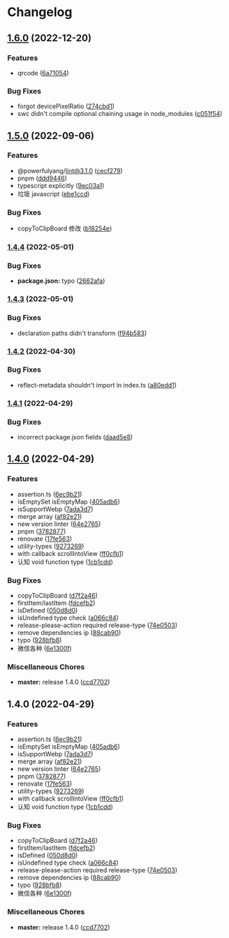 # Changelog

## [1.6.0](https://github.com/powerfulyang/utils/compare/v1.5.0...v1.6.0) (2022-12-20)


### Features

* qrcode ([6a71054](https://github.com/powerfulyang/utils/commit/6a7105484774160e8da11050772da3fcdf91886c))


### Bug Fixes

* forgot devicePixelRatio ([274cbd1](https://github.com/powerfulyang/utils/commit/274cbd1ea791ace5e59a95fc01e8d5cdb52e37d9))
* swc didn't compile optional chaining usage in node_modules ([c051f54](https://github.com/powerfulyang/utils/commit/c051f54739162f67d10f74e7049f0d31b0b71045))

## [1.5.0](https://github.com/powerfulyang/utils/compare/v1.4.4...v1.5.0) (2022-09-06)


### Features

* @powerfulyang/lint@3.1.0 ([cecf279](https://github.com/powerfulyang/utils/commit/cecf2797d0018fa4f0d1df7566bdcc9f4d102ca5))
* pnpm ([ddd9446](https://github.com/powerfulyang/utils/commit/ddd94462b5ef9e64e6662192c33362b1896e9e68))
* typescript explicitly ([9ec03a1](https://github.com/powerfulyang/utils/commit/9ec03a16b33adb64607fc4ee4006cfa56b882cd9))
* 垃圾 javascript ([ebe1ccd](https://github.com/powerfulyang/utils/commit/ebe1ccd4ca318a3d48bbe0eba2b45caa718f2c07))


### Bug Fixes

* copyToClipBoard 修改 ([b18254e](https://github.com/powerfulyang/utils/commit/b18254e2d1e18b9b15a5f430524964c52d9a4926))

### [1.4.4](https://github.com/powerfulyang/utils/compare/v1.4.3...v1.4.4) (2022-05-01)


### Bug Fixes

* **package.json:** typo ([2662afa](https://github.com/powerfulyang/utils/commit/2662afa9d399db04d225d1b19fb9851fcc4a91ad))

### [1.4.3](https://github.com/powerfulyang/utils/compare/v1.4.2...v1.4.3) (2022-05-01)


### Bug Fixes

* declaration paths didn't transform ([f94b583](https://github.com/powerfulyang/utils/commit/f94b583125255cf0c7847f6358f2a50d46985006))

### [1.4.2](https://github.com/powerfulyang/utils/compare/v1.4.1...v1.4.2) (2022-04-30)


### Bug Fixes

* reflect-metadata shouldn't import in index.ts ([a80edd1](https://github.com/powerfulyang/utils/commit/a80edd18b76047f8bdb6580ff9e0b2771111fbc8))

### [1.4.1](https://github.com/powerfulyang/utils/compare/v1.4.0...v1.4.1) (2022-04-29)


### Bug Fixes

* incorrect package.json fields ([daad5e8](https://github.com/powerfulyang/utils/commit/daad5e81da4016bc328bb8e6724167f4ffe2db94))

## [1.4.0](https://github.com/powerfulyang/utils/compare/v1.4.0...v1.4.0) (2022-04-29)


### Features

* assertion.ts ([6ec9b21](https://github.com/powerfulyang/utils/commit/6ec9b2178df2b00e0cefb4fc645c4bd714d6d8da))
* isEmptySet isEmptyMap ([405adb6](https://github.com/powerfulyang/utils/commit/405adb608898c871114015bd650cbe70850b04cf))
* isSupportWebp ([7ada3d7](https://github.com/powerfulyang/utils/commit/7ada3d75949124e5ab9bd43cdac7a098fe33d138))
* merge array ([af82e21](https://github.com/powerfulyang/utils/commit/af82e21326dbd84d6dfc0dde20523017f0724d84))
* new version linter ([64e2765](https://github.com/powerfulyang/utils/commit/64e27651f1e2e472b4f90858ce9bccccae88649b))
* pnpm ([3782877](https://github.com/powerfulyang/utils/commit/3782877afb99cfe0fb8bf469141388fcdde85158))
* renovate ([17fe563](https://github.com/powerfulyang/utils/commit/17fe56394f2fe096e9913b77ce34d6f813dbafe0))
* utility-types ([9273269](https://github.com/powerfulyang/utils/commit/927326979b39914adf94f0189d25716859f7796e))
* with callback scrollIntoView ([ff0cfb1](https://github.com/powerfulyang/utils/commit/ff0cfb19caf1d5c4380f64d9b8b9994503f5d877))
* 认知 void function type ([1cb1cdd](https://github.com/powerfulyang/utils/commit/1cb1cdd2803dd4a0ac337856f501ef91b3eca319))


### Bug Fixes

* copyToClipBoard ([d7f2a46](https://github.com/powerfulyang/utils/commit/d7f2a46356a77851afdf7afb5a2f785d0a5580c7))
* firstItem/lastItem ([fdcefb2](https://github.com/powerfulyang/utils/commit/fdcefb27c035dac76e850e1d89d8546a9ce4fe2c))
* isDefined ([050d8d0](https://github.com/powerfulyang/utils/commit/050d8d05ce8447c28d6854f1cce47815e23dd48a))
* isUndefined type check ([a066c84](https://github.com/powerfulyang/utils/commit/a066c8450990f4d2bd62630644bedcce9adb2e9c))
* release-please-action required release-type ([74e0503](https://github.com/powerfulyang/utils/commit/74e0503beb5d44b134a2fa5649db463811b237e7))
* remove dependencies ip ([88cab90](https://github.com/powerfulyang/utils/commit/88cab90118900cea7a2414b16018a7786071ab0d))
* typo ([928bfb8](https://github.com/powerfulyang/utils/commit/928bfb88ec05ed04392d9e4e120fb05053ea4153))
* 微信各种 ([6e1300f](https://github.com/powerfulyang/utils/commit/6e1300f4951933ba8c10a252487ef34f0fc90815))


### Miscellaneous Chores

* **master:** release 1.4.0 ([ccd7702](https://github.com/powerfulyang/utils/commit/ccd7702c8505bb09a9109efb34bed1dffdc6c722))

## 1.4.0 (2022-04-29)


### Features

* assertion.ts ([6ec9b21](https://github.com/powerfulyang/utils/commit/6ec9b2178df2b00e0cefb4fc645c4bd714d6d8da))
* isEmptySet isEmptyMap ([405adb6](https://github.com/powerfulyang/utils/commit/405adb608898c871114015bd650cbe70850b04cf))
* isSupportWebp ([7ada3d7](https://github.com/powerfulyang/utils/commit/7ada3d75949124e5ab9bd43cdac7a098fe33d138))
* merge array ([af82e21](https://github.com/powerfulyang/utils/commit/af82e21326dbd84d6dfc0dde20523017f0724d84))
* new version linter ([64e2765](https://github.com/powerfulyang/utils/commit/64e27651f1e2e472b4f90858ce9bccccae88649b))
* pnpm ([3782877](https://github.com/powerfulyang/utils/commit/3782877afb99cfe0fb8bf469141388fcdde85158))
* renovate ([17fe563](https://github.com/powerfulyang/utils/commit/17fe56394f2fe096e9913b77ce34d6f813dbafe0))
* utility-types ([9273269](https://github.com/powerfulyang/utils/commit/927326979b39914adf94f0189d25716859f7796e))
* with callback scrollIntoView ([ff0cfb1](https://github.com/powerfulyang/utils/commit/ff0cfb19caf1d5c4380f64d9b8b9994503f5d877))
* 认知 void function type ([1cb1cdd](https://github.com/powerfulyang/utils/commit/1cb1cdd2803dd4a0ac337856f501ef91b3eca319))


### Bug Fixes

* copyToClipBoard ([d7f2a46](https://github.com/powerfulyang/utils/commit/d7f2a46356a77851afdf7afb5a2f785d0a5580c7))
* firstItem/lastItem ([fdcefb2](https://github.com/powerfulyang/utils/commit/fdcefb27c035dac76e850e1d89d8546a9ce4fe2c))
* isDefined ([050d8d0](https://github.com/powerfulyang/utils/commit/050d8d05ce8447c28d6854f1cce47815e23dd48a))
* isUndefined type check ([a066c84](https://github.com/powerfulyang/utils/commit/a066c8450990f4d2bd62630644bedcce9adb2e9c))
* release-please-action required release-type ([74e0503](https://github.com/powerfulyang/utils/commit/74e0503beb5d44b134a2fa5649db463811b237e7))
* remove dependencies ip ([88cab90](https://github.com/powerfulyang/utils/commit/88cab90118900cea7a2414b16018a7786071ab0d))
* typo ([928bfb8](https://github.com/powerfulyang/utils/commit/928bfb88ec05ed04392d9e4e120fb05053ea4153))
* 微信各种 ([6e1300f](https://github.com/powerfulyang/utils/commit/6e1300f4951933ba8c10a252487ef34f0fc90815))


### Miscellaneous Chores

* **master:** release 1.4.0 ([ccd7702](https://github.com/powerfulyang/utils/commit/ccd7702c8505bb09a9109efb34bed1dffdc6c722))
